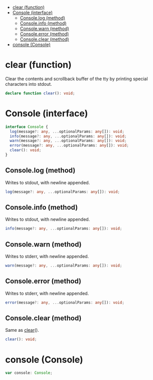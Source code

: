 - [clear (function)](#clear-function)
- [Console (interface)](#console-interface)
  - [Console.log (method)](#consolelog-method)
  - [Console.info (method)](#consoleinfo-method)
  - [Console.warn (method)](#consolewarn-method)
  - [Console.error (method)](#consoleerror-method)
  - [Console.clear (method)](#consoleclear-method)
- [console (Console)](#console-console)

# clear (function)

Clear the contents and scrollback buffer of the tty by printing special characters into stdout.

```ts
declare function clear(): void;
```

# Console (interface)

```ts
interface Console {
  log(message?: any, ...optionalParams: any[]): void;
  info(message?: any, ...optionalParams: any[]): void;
  warn(message?: any, ...optionalParams: any[]): void;
  error(message?: any, ...optionalParams: any[]): void;
  clear(): void;
}
```

## Console.log (method)

Writes to stdout, with newline appended.

```ts
log(message?: any, ...optionalParams: any[]): void;
```

## Console.info (method)

Writes to stdout, with newline appended.

```ts
info(message?: any, ...optionalParams: any[]): void;
```

## Console.warn (method)

Writes to stderr, with newline appended.

```ts
warn(message?: any, ...optionalParams: any[]): void;
```

## Console.error (method)

Writes to stderr, with newline appended.

```ts
error(message?: any, ...optionalParams: any[]): void;
```

## Console.clear (method)

Same as [clear](/meta/generated-docs/console.md#clear-function)().

```ts
clear(): void;
```

# console (Console)

```ts
var console: Console;
```
